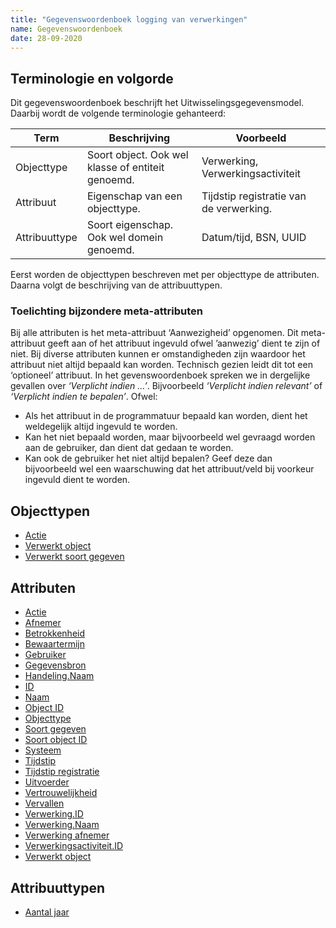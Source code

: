 ```yaml
---
title: "Gegevenswoordenboek logging van verwerkingen"
name: Gegevenswoordenboek
date: 28-09-2020
---
```

## Terminologie en volgorde
Dit gegevenswoordenboek beschrijft het Uitwisselingsgegevensmodel. Daarbij wordt de volgende terminologie gehanteerd:

|Term|Beschrijving|Voorbeeld|
|--|--|--|
|Objecttype|Soort object. Ook wel klasse of entiteit genoemd.|Verwerking, Verwerkingsactiviteit|
|Attribuut|Eigenschap van een objecttype.|Tijdstip registratie van de verwerking.|
|Attribuuttype|Soort eigenschap. Ook wel domein genoemd.|Datum/tijd, BSN, UUID|

Eerst worden de objecttypen beschreven met per objecttype de attributen. Daarna volgt de beschrijving van de attribuuttypen.

### Toelichting bijzondere meta-attributen
Bij alle attributen is het meta-attribuut ‘Aanwezigheid’ opgenomen. Dit meta-attribuut geeft aan of het attribuut ingevuld ofwel ’aanwezig’ dient te zijn of niet. Bij diverse attributen kunnen er omstandigheden zijn waardoor het attribuut niet altijd bepaald kan worden. Technisch gezien leidt dit tot een ‘optioneel’ attribuut.
In het gevenswoordenboek spreken we in dergelijke gevallen over *‘Verplicht indien …’*. Bijvoorbeeld *‘Verplicht indien relevant’* of *‘Verplicht indien te bepalen’*. Ofwel:
-	Als het attribuut in de programmatuur bepaald kan worden, dient het weldegelijk altijd ingevuld te worden.
-	Kan het niet bepaald worden, maar bijvoorbeeld wel gevraagd worden aan de gebruiker, dan dient dat gedaan te worden.
-	Kan ook de gebruiker het niet altijd bepalen? Geef deze dan bijvoorbeeld wel een waarschuwing dat het attribuut/veld bij voorkeur ingevuld dient te worden.

## Objecttypen
- [Actie](./objecttypen/Actie.md)
- [Verwerkt object](./objecttypen/Verwerkt_object.md)
- [Verwerkt soort gegeven](./objecttypen/Verwerkt_soort_gegeven.md)

## Attributen
- [Actie](./objecttypen/attributen/Actie.md)
- [Afnemer](./objecttypen/attributen/Afnemer.md)
- [Betrokkenheid](./objecttypen/attributen/Betrokkenheid.md)
- [Bewaartermijn](./objecttypen/attributen/Bewaartermijn.md)
- [Gebruiker](./objecttypen/attributen/Gebruiker.md)
- [Gegevensbron](./objecttypen/attributen/Gegevensbron.md)
- [Handeling.Naam](./objecttypen/attributen/Handeling.Naam.md)
- [ID](./objecttypen/attributen/ID.md)
- [Naam](./objecttypen/attributen/Naam.md)
- [Object ID](./objecttypen/attributen/Object_ID.md)
- [Objecttype](./objecttypen/attributen/Objecttype.md)
- [Soort gegeven](./objecttypen/attributen/Soort_gegeven.md)
- [Soort object ID](./objecttypen/attributen/Soort_object_ID.md)
- [Systeem](./objecttypen/attributen/Systeem.md)
- [Tijdstip](./objecttypen/attributen/Tijdstip.md)
- [Tijdstip registratie](./objecttypen/attributen/Tijdstip_registratie.md)
- [Uitvoerder](./objecttypen/attributen/Uitvoerder.md)
- [Vertrouwelijkheid](./objecttypen/attributen/Vertrouwelijkheid.md)
- [Vervallen](./objecttypen/attributen/Vervallen.md)
- [Verwerking.ID](./objecttypen/attributen/Verwerking.ID.md)
- [Verwerking.Naam](./objecttypen/attributen/Verwerking.Naam.md)
- [Verwerking afnemer](./objecttypen/attributen/Verwerking_afnemer.md)
- [Verwerkingsactiviteit.ID](./objecttypen/attributen/Verwerkingsactiviteit.ID.md)
- [Verwerkt object](./objecttypen/attributen/Verwerkt_object.md)

## Attribuuttypen
- [Aantal jaar](./attribuuttypen/Aantal_jaar.md)

